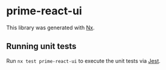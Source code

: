# prime-react-ui

This library was generated with [Nx](https://nx.dev).

## Running unit tests

Run `nx test prime-react-ui` to execute the unit tests via [Jest](https://jestjs.io).
